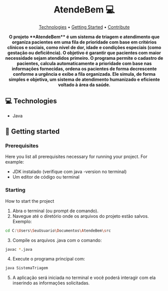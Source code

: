 <h1 align="center" style="font-weight: bold;">AtendeBem 💻</h1>

<p align="center">
 <a href="#tech">Technologies</a> • 
 <a href="#started">Getting Started</a> • 
 <a href="#contribute">Contribute</a>
</p>

<p align="center">
    <b>O projeto **AtendeBem** é um sistema de triagem e atendimento que organiza pacientes em uma fila de prioridade com base em critérios clínicos e sociais, como nível de dor, idade e condições especiais (como gestação ou deficiência). O objetivo é garantir que pacientes com maior necessidade sejam atendidos primeiro. O programa permite o cadastro de pacientes, calcula automaticamente a prioridade com base nas informações fornecidas, ordena os pacientes de forma decrescente conforme a urgência e exibe a fila organizada. Ele simula, de forma simples e objetiva, um sistema de atendimento humanizado e eficiente voltado à área da saúde.</b>
</p>

<h2 id="technologies">💻 Technologies</h2>

- Java

<h2 id="started">🚀 Getting started</h2>

<h3>Prerequisites</h3>

Here you list all prerequisites necessary for running your project. For example:

- JDK instalado (verifique com java -version no terminal)
- Um editor de código ou terminal

<h3>Starting</h3>

How to start the project

1. Abra o terminal (ou prompt de comando).
2. Navegue até o diretório onde os arquivos do projeto estão salvos. Exemplo:

```bash
cd C:\Users\SeuUsuario\Documentos\AtendeBem\src
```
3. Compile os arquivos .java com o comando:
```bash
javac *.java
```
4. Execute o programa principal com:
```bash
java SistemaTriagem
```
5. A aplicação será iniciada no terminal e você poderá interagir com ela inserindo as informações solicitadas.


